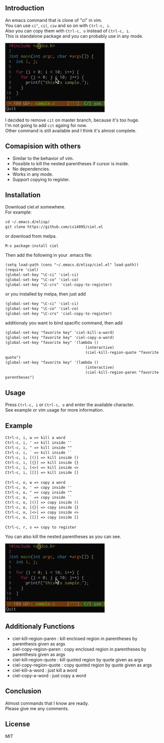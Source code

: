 ## Introduction

An emacs command that is clone of "ci" in vim.  
You can use `ci"`, `ci(`, `ciw` and so on with `Ctrl-c, i`.    
Also you can copy them with `Ctrl-c, o` instead of `Ctrl-c, i`.  
This is standalone package and you can probably use in any mode.  

![circleanimationmuvie](https://raw.githubusercontent.com/cs14095/cs14095.github.io/master/ci-el.gif) 

I decided to remove `cit` on master branch, because it's too huge.  
I'm not going to add `cit` againg for now.  
Other command is still available and I think it's almost complete.  

## Comapision with others

 - Similar to the behavior of vim.
 - Possible to kill the nested parentheses if cursor is inside.
 - No dependencies.
 - Works in any mode.
 - Support copying to register.


## Installation

Download ciel.el somewhere.  
For example:

	cd ~/.emacs.d/elisp/
	git clone https://github.com/cs14095/ciel.el
	
or download from melpa.

	M-x package-install ciel

Then add the following in your .emacs file:

	(setq load-path (cons "~/.emacs.d/elisp/ciel.el" load-path))
	(require 'ciel)
	(global-set-key "\C-ci" 'ciel-ci)
	(global-set-key "\C-co" 'ciel-co)
	(global-set-key "\C-crs" 'ciel-copy-to-register)
	
or you installed by melpa, then just add

	(global-set-key "\C-ci" 'ciel-ci)
	(global-set-key "\C-co" 'ciel-co)
	(global-set-key "\C-crs" 'ciel-copy-to-register)
	
additionaly you want to bind spacific command, then add

	(global-set-key "favorite key" 'ciel-kill-a-word)
	(global-set-key "favorite key" 'ciel-copy-a-word)
	(global-set-key "favorite key" '(lambda ()
										(interactive) 
										(ciel-kill-region-quote "favorite quote")
	(global-set-key "favorite key" '(lambda ()
										(interactive)
										(ciel-kill-region-paren "favorite parentheses")
	
## Usage

Press `Ctrl-c, i` or `Ctrl-c, o` and enter the available character.  
See example or vim usage for more information.  


## Example

	Ctrl-c, i, w => kill a word  
	Ctrl-c, i, ' => kill inside ''
	Ctrl-c, i, " => kill inside ""  
	Ctrl-c, i, ` => kill inside ``  
	Ctrl-c, i, [()] => kill inside ()  
	Ctrl-c, i, [{}] => kill inside {}  
	Ctrl-c, i, [<>] => kill inside <>  
	Ctrl-c, i, [[]] => kill inside []  
	
	Ctrl-c, o, w => copy a word  
	Ctrl-c, o, ' => copy inside ''
	Ctrl-c, o, " => copy inside ""  
	Ctrl-c, o, ` => copy inside ``  
	Ctrl-c, o, [()] => copy inside ()  
	Ctrl-c, o, [{}] => copy inside {}  
	Ctrl-c, o, [<>] => copy inside <>  
	Ctrl-c, o, [[]] => copy inside []  
	
	Ctrl-c, r, s => copy to register

You can also kill the nested parentheses as you can see.

![circleanimationmuvie](https://raw.githubusercontent.com/cs14095/cs14095.github.io/master/ci-el.gif) 

## Additionaly Functions
 - ciel-kill-region-paren : kill enclosed region in parentheses by parenthesis given as args 
 - ciel-copy-region-paren : copy enclosed region in parentheses by parenthesis given as args 
 - ciel-kill-region-quote : kill quoted region by quote given as args
 - ciel-copy-region-quote : copy quoted region by quote given as args
 - ciel-kill-a-word : just kill a word
 - ciel-copy-a-word : just copy a word

## Conclusion

Almost commands that I know are ready.  
Please give me any comments.


## License
MIT
